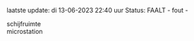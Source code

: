 laatste update: 
di 13-06-2023 22:40   uur 
Status: FAALT - fout - 
<div class="service R">schijfruimte</div><div class="service R">microstation</div>